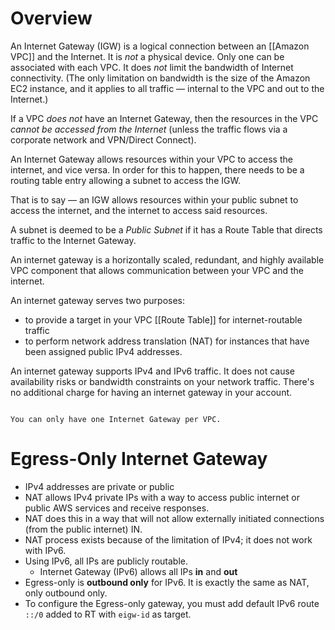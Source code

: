 # Overview

An Internet Gateway (IGW) is a logical connection between an [[Amazon VPC]] and the Internet. It is _not_ a physical device. Only one can be associated with each VPC. It does _not_ limit the bandwidth of Internet connectivity. (The only limitation on bandwidth is the size of the Amazon EC2 instance, and it applies to all traffic — internal to the VPC and out to the Internet.)

If a VPC _does not_ have an Internet Gateway, then the resources in the VPC _cannot be accessed from the Internet_ (unless the traffic flows via a corporate network and VPN/Direct Connect).

An Internet Gateway allows resources within your VPC to access the internet, and vice versa. In order for this to happen, there needs to be a routing table entry allowing a subnet to access the IGW.

That is to say — an IGW allows resources within your public subnet to access the internet, and the internet to access said resources.

A subnet is deemed to be a _Public Subnet_ if it has a Route Table that directs traffic to the Internet Gateway.

An internet gateway is a horizontally scaled, redundant, and highly available VPC component that allows communication between your VPC and the internet.

An internet gateway serves two purposes: 
- to provide a target in your VPC [[Route Table]] for internet-routable traffic
- to perform network address translation (NAT) for instances that have been assigned public IPv4 addresses. 

An internet gateway supports IPv4 and IPv6 traffic. It does not cause availability risks or bandwidth constraints on your network traffic. There's no additional charge for having an internet gateway in your account.

```ad-important

You can only have one Internet Gateway per VPC.

```

# Egress-Only Internet Gateway
-   IPv4 addresses are private or public
-   NAT allows IPv4 private IPs with a way to access public internet or public AWS services and receive responses.
-   NAT does this in a way that will not allow externally initiated connections (from the public internet) IN.
-   NAT process exists because of the limitation of IPv4; it does not work with IPv6.
-   Using IPv6, all IPs are publicly routable.
    -   Internet Gateway (IPv6) allows all IPs **in** and **out**
-   Egress-only is **outbound only** for IPv6. It is exactly the same as NAT, only outbound only.
-   To configure the Egress-only gateway, you must add default IPv6 route `::/0` added to RT with `eigw-id` as target.